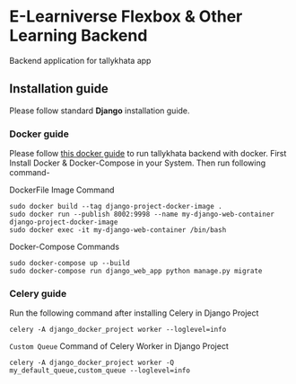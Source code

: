 # E-Learniverse Flexbox & Other Learning Backend
Backend application for tallykhata app

## Installation guide
Please follow standard **Django** installation guide.

### Docker guide
Please follow [this docker guide](docker/docker-guide.md) to run tallykhata backend with docker. 
First Install Docker & Docker-Compose in your System. Then run following command-

DockerFile Image Command
```shell script
sudo docker build --tag django-project-docker-image .
sudo docker run --publish 8002:9998 --name my-django-web-container django-project-docker-image
sudo docker exec -it my-django-web-container /bin/bash
```

Docker-Compose Commands
```shell script
sudo docker-compose up --build
sudo docker-compose run django_web_app python manage.py migrate
```

### Celery guide
Run the following command after installing Celery in Django Project
```shell script
celery -A django_docker_project worker --loglevel=info
```

`Custom Queue` Command of Celery Worker in Django Project
```shell script
celery -A django_docker_project worker -Q my_default_queue,custom_queue --loglevel=info
```
